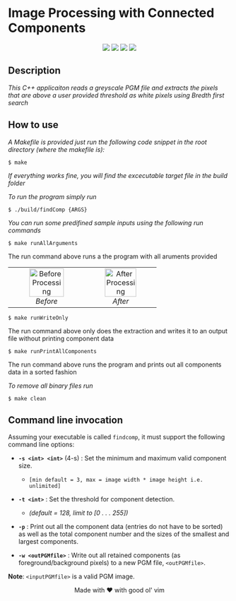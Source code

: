 # Image Processing with Connected Components

<div align="center" >
  <img src="https://img.shields.io/badge/made%20by-Zongo%20Maqutu-blue?style=for-the-badge&labelColor=20232a" />
  <img src="https://img.shields.io/badge/C++-Assignment-fffe6a?style=for-the-badge&logo=java&labelColor=20232a" />
  <img src="https://img.shields.io/badge/MQTZON001-CS3-fffe6a?style=for-the-badge&logo=java&labelColor=7b6aff" />
  <img src="https://img.shields.io/badge/XML Tag Enumeration-20232a?style=for-the-badge&logo=html" />
</div>

## Description 
*This C++ applicaiton reads a greyscale PGM file and extracts the pixels that are above a user provided threshold as white pixels 
using Bredth first search*

## How to use
*A Makefile is provided just run the following code snippet in the root directory (where the makefile is):*

```unix
$ make
```

*If everything works fine, you will find the excecutable target file in the build folder*

*To run the program simply run* 
```unix
$ ./build/findComp {ARGS}
```

*You can run some predifined sample inputs using the following run commands*
```unix
$ make runAllArguments  
```
The run command above runs a the program with all aruments provided
<table>
  <tr>
    <td align="center">
    <img src="https://github.com/zmaqutu/image-processing-with-connected-components/assets/39608194/26a2c312-4495-4d59-8e5a-1a3487319d0a" style="width: 70%; height: auto;" alt="Before Processing">
      <br>
      <em>Before</em>
    </td>
    <td align="center">
      <img src="https://github.com/zmaqutu/image-processing-with-connected-components/assets/39608194/bc50a6e5-69af-4a7c-bcbf-dd9847187d34" style="width: 70%; height: auto;" alt="After Processing">
      <br>
      <em>After</em>
    </td>
  </tr>
</table>

```unix
$ make runWriteOnly
```
The run command above only does the extraction and writes it to an output file without printing component data

```unix
$ make runPrintAllComponents
```
The run command above runs the program and prints out all components data in a sorted fashion


*To remove all binary files run*
```unix
$ make clean
```
## Command line invocation

Assuming your executable is called `findcomp`, it must support the following command line options:

- **`-s <int> <int>`** (4-s) : Set the minimum and maximum valid component size. 
    - `[min default = 3, max = image width * image height i.e. unlimited]`

- **`-t <int>`** : Set the threshold for component detection. 
    - *(default = 128, limit to [0 . . . 255])*

- **`-p`** : Print out all the component data (entries do not have to be sorted) as well as the total component number and the sizes of the smallest and largest components.

- **`-w <outPGMfile>`** : Write out all retained components (as foreground/background pixels) to a new PGM file, `<outPGMfile>`.

**Note**: `<inputPGMfile>` is a valid PGM image.

<p align="center">Made with ❤️ with good ol' vim</p>
